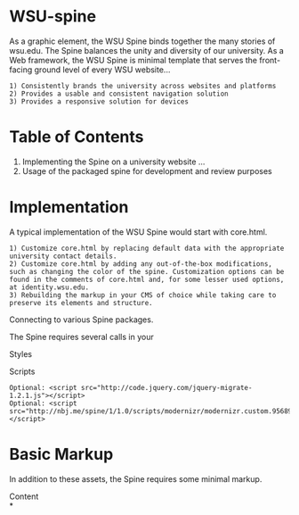 WSU-spine
================================

As a graphic element, the WSU Spine binds together the many stories of wsu.edu. The Spine balances the unity and diversity of our university. As a Web framework, the WSU Spine is minimal template that serves the front-facing ground level of every WSU website...

	1) Consistently brands the university across websites and platforms
	2) Provides a usable and consistent navigation solution
	3) Provides a responsive solution for devices

	
Table of Contents
================================
1. Implementing the Spine on a university website
...
10. Usage of the packaged spine for development and review purposes


Implementation
================================
A typical implementation of the WSU Spine would start with core.html.

	1) Customize core.html by replacing default data with the appropriate university contact details.
	2) Customize core.html by adding any out-of-the-box modifications, such as changing the color of the spine. Customization options can be found in the comments of core.html and, for some lesser used options, at identity.wsu.edu.
	3) Rebuilding the markup in your CMS of choice while taking care to preserve its elements and structure.
	
Connecting to various Spine packages.

The Spine requires several calls in your <head>
 
 Styles
 <link href="http://images.wsu.edu/spine/1/styles.css" />
 
 Scripts
  <script src="https://ajax.googleapis.com/ajax/libs/jquery/1.10.2/jquery.min.js"></script>
  <script src="http://code.jquery.com/ui/1.10.3/jquery-ui.js"></script>
 	Optional: <script src="http://code.jquery.com/jquery-migrate-1.2.1.js"></script>
 	Optional: <script src="http://nbj.me/spine/1/1.0/scripts/modernizr/modernizr.custom.95689.js"></script>
  <script src="http://*.wsu.edu/spine/1/scripts.js"></script>
 

Basic Markup
================================
In addition to these assets, the Spine requires some minimal markup.

 <html>
 	<body>
 		<div id="jacket"></div>
 		<div id="binder">
 			<main>
 				Content
 			</main>
 			<div id="spine">
 				*
 			</div>
 		</div>
 	</body>
 </html>